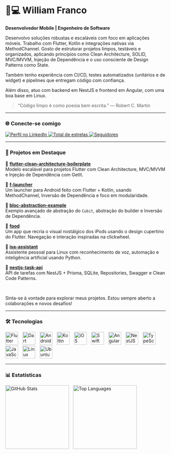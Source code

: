 # 🧔💻 **William Franco**

**Desenvolvedor Mobile | Engenheiro de Software**

Desenvolvo soluções robustas e escaláveis com foco em aplicações móveis. Trabalho com Flutter, Kotlin e integrações nativas via MethodChannel. Gosto de estruturar projetos limpos, testáveis e organizados, aplicando princípios como Clean Architecture, SOLID, MVC/MVVM, Injeção de Dependência e o uso consciente de Design Patterns como State.

Também tenho experiência com CI/CD, testes automatizados (unitários e de widget) e pipelines que entregam código com confiança.

Além disso, atuo com backend em NestJS e frontend em Angular, com uma boa base em Linux.

> “Código limpo é como poesia bem escrita.” — Robert C. Martin

---

### 🌐 Conecte-se comigo

<p align="left">
    <a href="https://www.linkedin.com/in/william-ferreira-franco/" target="_blank">
        <img 
            alt="Perfil no LinkedIn" 
            title="Visite meu Perfil no LinkedIn" 
            src="https://img.shields.io/badge/LinkedIn-%230077B5?style=for-the-badge&logo=linkedin&logoColor=white"
        />
    </a>
    <a href="https://github.com/william-franco?tab=repositories&sort=stargazers">
        <img 
            alt="Total de estrelas" 
            title="Total de estrelas GitHub" 
            src="https://custom-icon-badges.demolab.com/github/stars/william-franco?color=55960c&style=for-the-badge&labelColor=488207&logo=star&label=estrelas"
        />
    </a>
    <a href="https://github.com/william-franco?tab=followers">
        <img 
            alt="Seguidores" 
            title="Me siga no GitHub" 
            src="https://custom-icon-badges.demolab.com/github/followers/william-franco?color=236ad3&labelColor=1155ba&style=for-the-badge&logo=github&label=Seguidores&logoColor=white"
        />
    </a>
</p>

---

### 🚀 Projetos em Destaque

📱 [**flutter-clean-architecture-boilerplate**](https://github.com/william-franco/flutter-clean-architecture-boilerplate)  
Modelo escalável para projetos Flutter com Clean Architecture, MVC/MVVM e Injeção de Dependência com GetIt.

📱 [**f-launcher**](https://github.com/william-franco/f-launcher)  
Um launcher para Android feito com Flutter + Kotlin, usando MethodChannel, Inversão de Dependência e foco em modularidade.

📱 [**bloc-abstraction-example**](https://github.com/william-franco/bloc-abstraction-example)  
Exemplo avançado de abstração do `Cubit`, abstração do builder e Inversão de Dependência.

📱 [**fpod**](https://github.com/william-franco/fpod)  
Um app que recria o visual nostálgico dos iPods usando o design cupertino do Flutter. Navegação e interação inspiradas na clickwheel.

🤖 [**isa-assistant**](https://github.com/william-franco/isa-assistant)  
Assistente pessoal para Linux com reconhecimento de voz, automação e inteligência artificial usando Python.

🔧 [**nestjs-task-api**](https://github.com/william-franco/nestjs-task-api)  
API de tarefas com NestJS + Prisma, SQLite, Repositories, Swagger e Clean Code Patterns.

<br/>

Sinta-se à vontade para explorar meus projetos. Estou sempre aberto a colaborações e novos desafios!

---

### 🛠️ Tecnologias

<p align="left">
    <img 
        alt="Flutter"
        title="Flutter" 
        width="40px" 
        style="padding-right: 10px;" 
        src="https://cdn.jsdelivr.net/gh/devicons/devicon@latest/icons/flutter/flutter-original.svg" 
    />
    <img 
        alt="Dart"
        title="Dart" 
        width="40px" 
        style="padding-right: 10px;" 
        src="https://cdn.jsdelivr.net/gh/devicons/devicon@latest/icons/dart/dart-original.svg" 
    />
    <img 
        alt="Android"
        title="Android" 
        width="40px" 
        style="padding-right: 10px;" 
        src="https://cdn.jsdelivr.net/gh/devicons/devicon@latest/icons/android/android-original.svg" 
    />
    <img 
        alt="Koltin"
        title="Kotlin" 
        width="40px" 
        style="padding-right: 10px;" 
        src="https://cdn.jsdelivr.net/gh/devicons/devicon@latest/icons/kotlin/kotlin-original.svg" 
    />
    <img 
        alt="iOS"
        title="iOS" 
        width="40px" 
        style="padding-right: 10px;" 
        src="https://cdn.jsdelivr.net/gh/devicons/devicon@latest/icons/apple/apple-original.svg" 
    />
    <img 
        alt="Swift"
        title="Swift" 
        width="40px" 
        style="padding-right: 10px;" 
        src="https://cdn.jsdelivr.net/gh/devicons/devicon@latest/icons/swift/swift-original.svg" 
    />
    <img 
        alt="Angular"
        title="Angular" 
        width="40px" 
        style="padding-right: 10px;" 
        src="https://cdn.jsdelivr.net/gh/devicons/devicon@latest/icons/angular/angular-original.svg" 
    />
    <img 
        alt="NestJS"
        title="NestJS" 
        width="40px" 
        style="padding-right: 10px;" 
        src="https://cdn.jsdelivr.net/gh/devicons/devicon@latest/icons/nestjs/nestjs-original.svg" 
    />
    <img 
        alt="TypeScript"
        title="TypeScript" 
        width="40px" 
        style="padding-right: 10px;" 
        src="https://cdn.jsdelivr.net/gh/devicons/devicon@latest/icons/typescript/typescript-original.svg" 
    />
    <img 
        alt="JavaScript"
        title="JavaScript" 
        width="40px" 
        style="padding-right: 10px;" 
        src="https://cdn.jsdelivr.net/gh/devicons/devicon@latest/icons/javascript/javascript-original.svg" 
    />
    <img 
        alt="Linux"
        title="Linux" 
        width="40px" 
        style="padding-right: 10px;" 
        src="https://cdn.jsdelivr.net/gh/devicons/devicon@latest/icons/linux/linux-original.svg" 
    />
    <img 
        alt="Ubuntu"
        title="Ubuntu" 
        width="40px" 
        style="padding-right: 10px;" 
        src="https://cdn.jsdelivr.net/gh/devicons/devicon@latest/icons/ubuntu/ubuntu-original.svg" 
    />
</p>

---

### 📊 Estatísticas

<p>
  <img 
    align="left" 
    alt="GitHub Stats" 
    height="200" 
    style="padding-right: 10px;" 
    src="https://github-readme-stats.vercel.app/api?username=william-franco&theme=tokyonight&show_icons=true&hide_border=true&count_private=true" 
  />
  <img 
    align="left" 
    alt="Top Languages" 
    height="200" 
    src="https://github-readme-stats.vercel.app/api/top-langs/?username=william-franco&theme=tokyonight&show_icons=true&hide_border=true&layout=compact" 
  />
</p>
